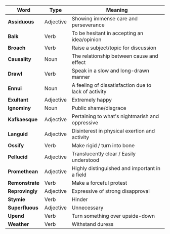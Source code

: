 
| Word            | Type      | Meaning                                              |
| --------------- | --------- | ---------------------------------------------------- |
| **Assiduous**   | Adjective | Showing immense care and perseverance                |
| **Balk**        | Verb      | To be hesitant in accepting an idea/opinion          |
| **Broach**      | Verb      | Raise a subject/topic for discussion                 |
| **Causality**   | Noun      | The relationship between cause and effect            |
| **Drawl**       | Verb      | Speak in a slow and long-drawn manner                |
| **Ennui**       | Noun      | A feeling of dissatisfaction due to lack of activity |
| **Exultant**    | Adjective | Extremely happy                                      |
| **Ignominy**    | Noun      | Public shame/disgrace                                |
| **Kafkaesque**  | Adjective | Pertaining to what's nightmarish and oppressive      |
| **Languid**     | Adjective | Disinterest in physical exertion and activity        |
| **Ossify**      | Verb      | Make rigid / turn into bone                          |
| **Pellucid**    | Adjective | Translucently clear / Easily understood              |
| **Promethean**  | Adjective | Highly distinguished and important in a field        |
| **Remonstrate** | Verb      | Make a forceful protest                              |
| **Reprovingly** | Adjective | Expressive of strong disapproval                     |
| **Stymie**      | Verb      | Hinder                                               |
| **Superfluous** | Adjective | Unnecessary                                          |
| **Upend**       | Verb      | Turn something over upside-down                      |
| **Weather**     | Verb      | Withstand duress                                     |
